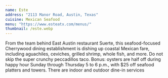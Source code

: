 ```yaml
---
name: Este
address: "2113 Manor Road, Austin, Texas"
cuisine: Mexican Seafood
menu: "https://www.esteatx.com/menus/"
thumbnail: /este.webp
---
```


From the team behind East Austin restaurant Suerte, this seafood-focused Cherrywood dining establishment is dishing up coastal Mexican fare, including aguachiles, ceviches, grilled shrimp, whole fish, and more. Do not skip the super crunchy peccadillos taco. Bonus: oysters are half off during happy hour Sunday through Thursday 5 to 6 p.m., with $25 off seafood platters and towers. There are indoor and outdoor dine-in services
